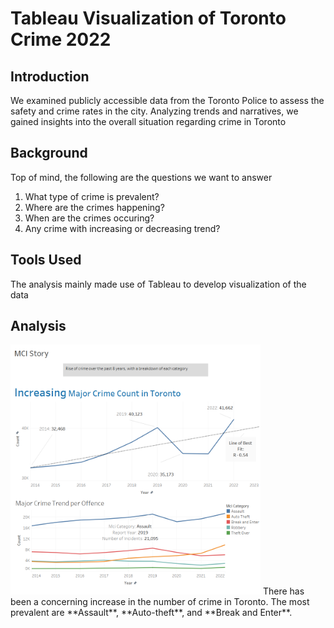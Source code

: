 # Tableau Visualization of Toronto Crime 2022
## Introduction
We examined publicly accessible data from the Toronto Police to assess the safety and crime rates in the city. Analyzing trends and narratives, we gained insights into the overall situation regarding crime in Toronto

## Background
Top of mind, the following are the questions we want to answer
1. What type of crime is prevalent?
2. Where are the crimes happening?
3. When are the crimes occuring?
4. Any crime with increasing or decreasing trend?

## Tools Used
The analysis mainly made use of Tableau to develop visualization of the data

## Analysis 
<img src="https://github.com/jcgavino/Toronto_Crime_Data/blob/main/MCI%20Story.png" width="400" height="400">
There has been a concerning increase in the number of crime in Toronto.
The most prevalent are **Assault**, **Auto-theft**, and **Break and Enter**.

